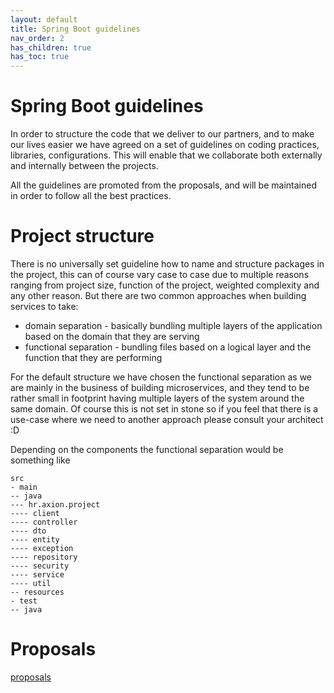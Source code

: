 ```yaml
---
layout: default
title: Spring Boot guidelines
nav_order: 2
has_children: true
has_toc: true
---
```


# Spring Boot guidelines

In order to structure the code that we deliver to our partners, and to make our 
lives easier we have agreed on a set of guidelines on coding practices, libraries, 
configurations. This will enable that we collaborate both externally and internally 
between the projects.

All the guidelines are promoted from the proposals, and will be maintained in order
to follow all the best practices. 



# Project structure

There is no universally set guideline how to name and structure packages in the project,
this can of course vary case to case due to multiple reasons ranging from project size, function of the project,
weighted complexity and any other reason. But there are two common approaches when building
services to take:
- domain separation - basically bundling multiple layers of the application based on the domain
  that they are serving
- functional separation - bundling files based on a logical layer and the function that they are performing

For the default structure we have chosen the functional separation as we are mainly in the business of
building microservices, and they tend to be rather small in footprint having multiple layers of the system
around the same domain. Of course this is not set in stone so if you feel that there is a use-case where we
need to another approach please consult your architect :D

Depending on the components the functional separation would be something like

```
src
- main
-- java
--- hr.axion.project
---- client
---- controller
---- dto
---- entity
---- exception
---- repository
---- security
---- service
---- util
-- resources
- test
-- java
```

# Proposals
[proposals][]



[proposals]: ./proposals.md